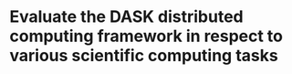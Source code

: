 # Evaluate the DASK distributed computing framework in respect to various scientific computing tasks